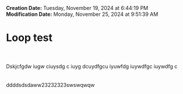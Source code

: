 <div><b>Creation Date:</b> Tuesday, November 19, 2024 at 6:44:19 PM<br></div>
<div><b>Modification Date:</b> Monday, November 25, 2024 at 9:51:39 AM<br></div>
<div><h1>Loop test</h1></div>
<div><br></div>
<div><br></div>
<div>Dskjcfgdw iugw ciuysdg c iuyg dcuydfgcu iyuwfdg iuywdfgc iuywdfg c</div>
<div><br></div>
<div><br></div>
<div>ddddsdsdaww23232323swswqwqw</div>

